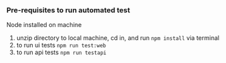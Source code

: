 ### Pre-requisites to run automated test
Node installed on machine 

1. unzip directory to local machine, cd in, and run `npm install` via terminal 
2. to run ui tests `npm run test:web`
3. to run api tests `npm run testapi`
